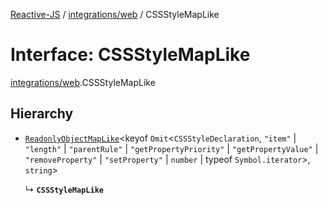[Reactive-JS](../README.md) / [integrations/web](../modules/integrations_web.md) / CSSStyleMapLike

# Interface: CSSStyleMapLike

[integrations/web](../modules/integrations_web.md).CSSStyleMapLike

## Hierarchy

- [`ReadonlyObjectMapLike`](../modules/collections.md#readonlyobjectmaplike)\<keyof `Omit`\<`CSSStyleDeclaration`, ``"item"`` \| ``"length"`` \| ``"parentRule"`` \| ``"getPropertyPriority"`` \| ``"getPropertyValue"`` \| ``"removeProperty"`` \| ``"setProperty"`` \| `number` \| typeof `Symbol.iterator`\>, `string`\>

  ↳ **`CSSStyleMapLike`**
